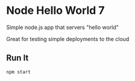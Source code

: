 # Node Hello World 7

Simple node.js app that servers "hello world"

Great for testing simple deployments to the cloud

## Run It

`npm start`
